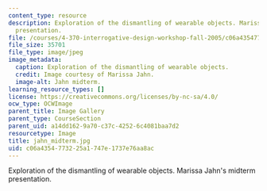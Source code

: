 ```yaml
---
content_type: resource
description: Exploration of the dismantling of wearable objects. Marissa Jahn's midterm
  presentation.
file: /courses/4-370-interrogative-design-workshop-fall-2005/c06a4354773225a1747e1737e76aa8ac_jahn_midterm.jpg
file_size: 35701
file_type: image/jpeg
image_metadata:
  caption: Exploration of the dismantling of wearable objects.
  credit: Image courtesy of Marissa Jahn.
  image-alt: Jahn midterm.
learning_resource_types: []
license: https://creativecommons.org/licenses/by-nc-sa/4.0/
ocw_type: OCWImage
parent_title: Image Gallery
parent_type: CourseSection
parent_uid: a14dd162-9a70-c37c-4252-6c4081baa7d2
resourcetype: Image
title: jahn_midterm.jpg
uid: c06a4354-7732-25a1-747e-1737e76aa8ac
---
```

Exploration of the dismantling of wearable objects. Marissa Jahn's midterm presentation.